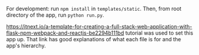 For development: run `npm install` in `templates/static`. Then, from root directory of the app, run `python run.py`. 

https://itnext.io/a-template-for-creating-a-full-stack-web-application-with-flask-npm-webpack-and-reactjs-be2294b111bd tutorial was used to set this app up. That link has good explanations of what each file is for and the app's hierarchy.
